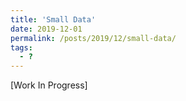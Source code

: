 ```yaml
---
title: 'Small Data'
date: 2019-12-01
permalink: /posts/2019/12/small-data/
tags:
  - ?
---
```


[Work In Progress]
